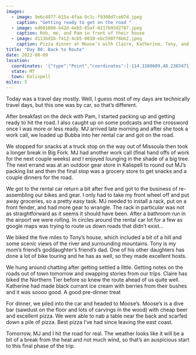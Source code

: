```yaml
---
images:
  - image: 9e6c4977-615a-4faa-9c1c-f9308d7ce07d.jpeg
    caption: "Getting ready to get on the road "
  - image: ed601800-b42d-4eb5-85af-0217b93d2787.jpeg
    caption: Rob, me, and Pam in front of their house
  - image: d113bd1b-f412-4cb5-8010-ebc598ff6bb2.jpeg
    caption: Pizza dinner at Moose’s with Claire, Katherine, Tony, and MJ
title: "Day 80: Back to Route"
date: 2022-08-09
location:
  coordinates: '{"type":"Point","coordinates":[-114.3160609,48.2383471]}'
  state: MT
  town: Kalispell
miles: 5
---
```

Today was a travel day mostly. Well, I guess most of my days are technically travel days, but this one was by car, so that’s different. 

After breakfast on the deck with Pam, I started packing up and getting ready to hit the road. I also caught up on some podcasts and the crossword once I was more or less ready. MJ arrived late morning and after she took a work call, we loaded up Bubba into her rental car and got on the road. 

We stopped for snacks at a truck stop on the way out of Missoula then took a longer break in Big Fork. MJ had another work call (final hand offs of work for the next couple weeks) and I enjoyed lounging in the shade of a big tree. The next errand was at an outdoor gear store in Kalispell to round out MJ’s packing list and then the final stop was a grocery store to get snacks and a couple dinners for the road. 

We got to the rental car return a bit after five and got to the business of re-assembling our bikes and gear. I only had to take my front wheel off and put away groceries, so a pretty easy task. MJ needed to install a rack, put on a front fender, and had more gear to wrangle. The rack in particular was not as straightforward as it seems it should have been. After a bathroom run in the airport we were rolling. In circles around the rental car lot for a few as google maps was trying to route us down roads that didn’t exist…

We biked the five miles to Tony’s house, which included a bit of a hill and some scenic views of the river and surrounding mountains. Tony is my mom’s friend’s goddaughter’s friend’s dad. One of his other daughters has done a lot of bike touring and he has as well, so they made excellent hosts. 

We hung around chatting after getting settled a little. Getting notes on the roads out of town tomorrow and swapping stories from our trips. Claire has biked the Northern Tier before so knew the route ahead of us quite well. Katherine had made black currant ice cream with berries from their bushes and it was soooo good. A good pre-dinner treat

For dinner, we piled into the car and headed to Moose’s. Moose’s is a dive bar (sawdust on the floor and lots of carvings in the wood) with cheap beer and excellent pizza. We were able to nab a table near the back and scarfed down a pile of pizza. Best pizza I’ve had since leaving the east coast. 

Tomorrow, MJ and I hit the road for real. The weather looks like it will be a bit of a break from the heat and not much wind, so that’s an auspicious start to this final phase of the trip. 
